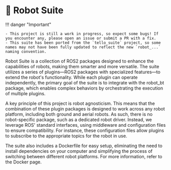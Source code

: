 # 🤖 Robot Suite

!!! danger "Important"

    - This project is still a work in progress, so expect some bugs! If you encounter any, please open an issue or submit a PR with a fix.
    - This suite has been ported from the `tello_suite` project, so some names may not have been fully updated to reflect the new `robot_...` naming convention.

Robot Suite is a collection of ROS2 packages designed to enhance the capabilities of robots,
making them smarter and more versatile. The suite utilizes a series of plugins—ROS2 packages with
specialized features—to extend the robot's functionality. While each plugin can operate independently,
the primary goal of the suite is to integrate with the robot_bt package, which enables complex
behaviors by orchestrating the execution of multiple plugins.

A key principle of this project is robot agnosticism. This means that the combination
of these plugin packages is designed to work across any robot platform, including both
ground and aerial robots. As such, there is no robot-specific package, such as a dedicated robot driver.
Instead, we leverage ROS' standard interfaces, using middleware and configuration files to ensure compatibility.
For instance, these configuration files allow plugins to subscribe to the appropriate topics for the robot in use.

The suite also includes a Dockerfile for easy setup, eliminating the need to install dependencies
on your computer and simplifying the process of switching between different robot platforms.
For more information, refer to the Docker page.
